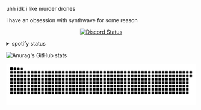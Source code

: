 uhh idk i like murder drones

i have an obsession with synthwave for some reason

<p align="center">
  <a href="https://discord.com/users/921163995665297410">
    <img src="https://lanyard.cnrad.dev/api/921163995665297410?theme=dark&showDisplayName=true" alt="Discord Status" />
  </a>
</p>

<details>
  <summary>spotify status</summary>

  <p align="center">
    <a href="https://spotify-github-profile.kittinanx.com/api/view?uid=31ptaewee7gkub7mrc4nzmhj6ifm&redirect=true">
      <img src="https://spotify-github-profile.kittinanx.com/api/view?uid=31ptaewee7gkub7mrc4nzmhj6ifm&cover_image=true&theme=default&show_offline=false&background_color=121212&interchange=true&bar_color=53b14f&bar_color_cover=false" alt="Spotify Now Playing" />
    </a>
  </p>

</details>

![Anurag's GitHub stats](https://github-readme-stats.vercel.app/api?username=pixelyloaf&show_icons=true&theme=synthwave)


<picture>
  <source media="(prefers-color-scheme: dark)" srcset="https://raw.githubusercontent.com/pixelyloaf/pixelyloaf/output/github-contribution-grid-snake-dark.svg">
  <source media="(prefers-color-scheme: light)" srcset="https://raw.githubusercontent.com/pixelyloaf/pixelyloaf/output/github-contribution-grid-snake.svg">
  <img alt="github contribution grid snake animation" src="https://raw.githubusercontent.com/pixelyloaf/pixelyloaf/output/github-contribution-grid-snake.svg">
</picture>     
